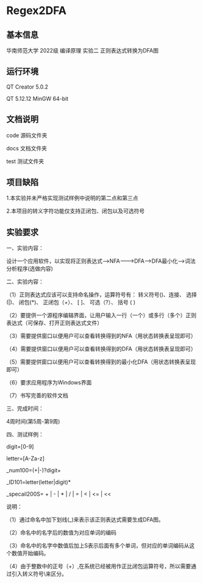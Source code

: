 # Regex2DFA
## 基本信息
华南师范大学 2022级 编译原理 实验二 正则表达式转换为DFA图

## 运行环境
QT Creator 5.0.2

QT 5.12.12 MinGW 64-bit

## 文档说明
code 源码文件夹

docs 文档文件夹

test 测试文件夹

## 项目缺陷
1.本实验并未严格实现测试样例中说明的第二点和第三点

2.本项目的转义字符功能仅支持正闭包、闭包以及可选符号

## 实验要求
一、实验内容：

设计一个应用软件，以实现将正则表达式-->NFA--->DFA-->DFA最小化-->词法分析程序(选做内容)

二、实验内容：

（1）正则表达式应该可以支持命名操作，运算符号有： 转义符号(\)、连接、 选择(|)、  闭包(*)、  正闭包（+）、 [ ]、   可选（?）、  括号 ( )
 
（2）要提供一个源程序编辑界面，让用户输入一行（一个）或多行（多个）正则表达式（可保存、打开正则表达式文件）
 
（3）需要提供窗口以便用户可以查看转换得到的NFA（用状态转换表呈现即可）
 
（4）需要提供窗口以便用户可以查看转换得到的DFA（用状态转换表呈现即可）
 
（5）需要提供窗口以便用户可以查看转换得到的最小化DFA（用状态转换表呈现即可）
 
（6）要求应用程序为Windows界面
 
（7）书写完善的软件文档
  
三、完成时间：

4周时间(第5周-第9周)

四、测试样例：

digit=[0-9]

letter=[A-Za-z]

_num100=(\+|-)?digit+

_ID101=letter(letter|digit)*

_specail200S= \+ | - | \* | / | = | < | <= | <<



说明：

（1）通过命名中加下划线(_)来表示该正则表达式需要生成DFA图。

（2）命名中的名字后的数值为对应单词的编码

（3）命名中的名字中数值后加上S表示后面有多个单词，但对应的单词编码从这个数值开始编码。

（4）由于整数中的正号（+）,在系统已经被用作正比闭包运算符号，所以需要通过引入转义符号\来区分。
